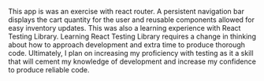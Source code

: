This app is was an exercise with react router. A persistent navigation bar displays the cart quantity for the user and reusable components allowed for easy inventory updates. This was also a learning experience with React Testing Library. Learning React Testing Library requires a change in thinking about how to approach development and extra time to produce thorough code. Ultimately, I plan on increasing my proficiency with testing as it a skill that will cement my knowledge of development and increase my confidence to produce reliable code.
